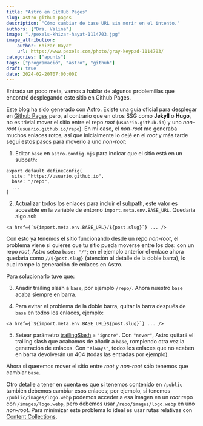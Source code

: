 ```yaml
---
title: "Astro en GitHub Pages"
slug: astro-github-pages
description: "Cómo cambiar de base URL sin morir en el intento."
authors: ["Dra. Valina"]
image: "./pexels-khizar-hayat-1114703.jpg"
image_attribution:
    author: Khizar Hayat
    url: https://www.pexels.com/photo/gray-keypad-1114703/
categories: ["apunts"]
tags: ["programació", "astro", "github"]
draft: true
date: 2024-02-20T07:00:00Z
---
```


Entrada un poco meta, vamos a hablar de algunos problemillas que encontré desplegando este sitio en Github Pages.

Este blog ha sido generado con [Astro](https://astro.build/). Existe una guía oficial para desplegar en [Github Pages](https://docs.astro.build/en/guides/deploy/github/) pero, al contrario que en otros SSG como **Jekyll** o **Hugo**, no es trivial mover el sitio entre el repo *root* (`usuario.github.io`) y uno *non-root* (`usuario.github.io/repo`). En mi caso, el *non-root* me generaba muchos enlaces rotos, así que inicialmente lo dejé en el *root* y más tarde seguí estos pasos para moverlo a uno *non-root*:

1. Editar `base` en `astro.config.mjs` para indicar que el sitio está en un subpath:

```
export default defineConfig(
  site: "https://usuario.github.io",
  base: "/repo",
  ...
}
```

2. Actualizar todos los enlaces para incluir el subpath, este valor es accesible en la variable de entorno `import.meta.env.BASE_URL`. Quedaría algo así:
```
<a href={`${import.meta.env.BASE_URL}/${post.slug}`} ... />
```

Con esto ya tenemos el sitio funcionando desde un repo *non-root*, el problema viene si quieres que tu sitio pueda moverse entre los dos: con un repo *root*, Astro setea `base: "/"`; en el ejemplo anterior el enlace ahora quedaría como `//${post.slug}` (atención al detalle de la doble barra), lo cual rompe la generación de enlaces en Astro.

Para solucionarlo tuve que:

3. Añadir trailing slash a `base`, por ejemplo `/repo/`. Ahora nuestro `base` acaba siempre en barra.

4. Para evitar el problema de la doble barra, quitar la barra después de `base` en todos los enlaces, ejemplo:
```
<a href={`${import.meta.env.BASE_URL}${post.slug}`} ... />
```

5. Setear parámetro [trailingSlash](https://docs.astro.build/en/reference/configuration-reference/#trailingslash) a `"ignore"`. Con `"never"`, Astro quitará el trailing slash que acabamos de añadir a `base`, rompiendo otra vez la generación de enlaces. Con `"always"`, todos los enlaces que no acaben en barra devolverán un 404 (todas las entradas por ejemplo).


Ahora si queremos mover el sitio entre *root* y *non-root* sólo tenemos que cambiar `base`.

Otro detalle a tener en cuenta es que si tenemos contenido en `/public` también debemos cambiar esos enlaces; por ejemplo, si tenemos `/public/images/logo.webp` podemos acceder a esa imagen en un *root* repo con `/images/logo.webp`, pero debemos usar `/repo/images/logo.webp` en uno *non-root*. Para minimizar este problema lo ideal es usar rutas relativas con [Content Collections](https://docs.astro.build/en/guides/images/#images-in-content-collections).
